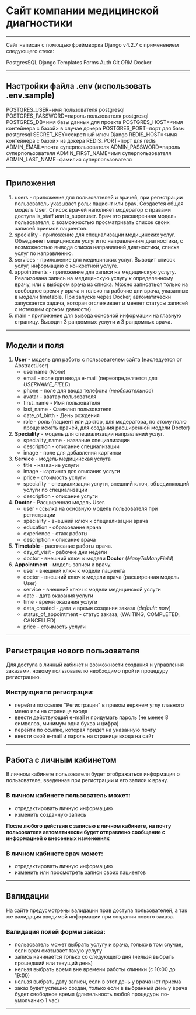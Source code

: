 # Сайт компании медицинской диагностики

--------------------------


Сайт написан с помощью фреймворка Django v4.2.7 с применением следующего стека:

PostgresSQL
Django
Templates
Forms
Auth
Git
ORM 
Docker

------------------------
## Настройки файла .env (использовать .env.sample)

POSTGRES_USER=имя пользователя postgresql
POSTGRES_PASSWORD=пароль пользователя postgresql
POSTGRES_DB=имя базы данных для проекта
POSTGRES_HOST=<имя контейнера с базой> в случае докера
POSTGRES_PORT=порт для базы postgresql
SECRET_KEY=секретный ключ Django
REDIS_HOST=<имя контейнера с базой> из докера
REDIS_PORT=порт для redis
ADMIN_EMAIL=почта суперпользователя
ADMIN_PASSWORD=пароль суперпользователя
ADMIN_FIRST_NAME=имя суперпользователя
ADMIN_LAST_NAME=фамилия суперпользователя

------------------------

## Приложения

1. users - приложение для пользователей и врачей, при регистрации пользователь указывает роль: пациент или врач. Создается общая модель User. Список врачей наполняет модератор с правами доступа is_staff или is_superuser. Врач это расширенная модель пользователя, с возможностью просматривать список своих записей приемов пациентов. 
2. speciality - приложение для специализации медицинских услуг. Объединяет медицинские услуги по направлениям диагностики, с возможностью вывода списка направлений диагностики, списка услуг по направлению.
3. services - приложение для медицинских услуг. Выводит список услуг, информацию о конкретной услуге.
4. appointments - приложение для записи на медицинскую услугу. Реализована запись на медицинскую услугу к определенному врачу, или с выбором врача из списка. Можно записаться только на свободное время у врача и только на рабочие дни врача, указанные в модели timetable. При запуске через Docker, автоматически запускается задача, которая отслеживает и меняет статусы записей с истекшим сроком давности)
5. main - приложение для вывода основной информации на главную страницу. Выводит 3 рандомных услуги и 3 рандомных врача.
------------------------------------
## Модели и поля
  

1. **User** - модель для работы с пользователем сайта (наследуется от AbstractUser)
    - username (*None*)
    - email - поле для ввода e-mail (переопределяется для *USERNAME_FIELD*)
    - phone - поле для ввода телефона (*необязательное*)
    - avatar - аватар пользователя
    - first_name - Имя пользователя
    - last_name - Фамилия пользователя
    - date_of_birth - День рождения
    - role - роль (пациент или доктор, для модератора, по этому полю проще искать врачей, для создания расширенной модели Doctor)
2. **Speciality** - модель для специализации направлений услуг.
    - speciality_name - название специализации
    - description - описание специализации
    - image - поле для добавления картинки
3. **Service** - модель медицинская услуга
    - title - название услуги
    - image - картинка для описания услуги
    - price - стоимость услуги
    - speciality - специализация услуги, внешний ключ, объединяющий услуги по специализации
    - description - описание услуги
4. **Doctor** - Расширенная модель User.
    - user - ссылка на основную модель пользователя при регистрации
    - speciality - внешний ключ к специализации врача
    - education - образование врача
    - experience - стаж работы
    - description - описание врача
5. **Timetable** - расписание работы врача.
    - day_of_visit - рабочие дни недели
    - doctor - внешний ключ к модели **Doctor** (*ManyToManyField*)
6. **Appointment** - модель записи к врачу.
    - user - внешний ключ к модели пациента
    - doctor - внешний ключ к модели врача (расширенная модель User)
    - service - внешний ключ к модели медицинской услуги
    - date - дата оказания услуги
    - time - время оказания услуги
    - data_created - дата и время создания заказа (*default: now*)
    - status_of_appointment - статус заказа, (WAITING, COMPLETED, CANCELLED)
    - price - стоимость услуги
------------------------------------   
## Регистрация нового пользователя

Для доступа в личный кабинет и возможности создания и управления заказами, новому пользователю необходимо пройти процедуру регистрацию.

### Инструкция по регистрации:
 
- перейти по ссылке "Регистрация" в правом верхнем углу главного меню или на странице входа
- ввести действующий e-mail и придумать пароль (не менее 8 символов, минимум одна буква и цифра)
- перейти по ссылке, которая придет на указанную почту
- ввести свой e-mail и пароль на странице входа на сайт

------------------------------------ 
## Работа с личным кабинетом

В личном кабинете пользователя будет отображаться информация о пользователе, введенная при регистрации и его записи к врачу.

### В личном кабинете пользователь может:
 
- отредактировать личную информацию
- изменить созданную запись

**После любого действия с записью в личном кабинете, на почту пользователя автоматически будет отправлено сообщение с информацией о внесенных изменениях**

### В личном кабинете врач может:
 
- отредактировать личную информацию
- изменить или просмотреть записи своих пациентов

------------------------------------ 
## Валидации
На сайте предусмотрены валидации прав доступа пользователей, а так же валидация вводимой информации при создании нового заказа.

### Валидация полей формы заказа:

- пользователь может выбрать услугу и врача, только в том случае, если врач оказывает такую услугу
- запись начинается только со следующего дня (нельзя выбрать прошедший или текущий день)
- нельзя выбрать время вне времени работы клиники (с 10:00 до 19:00)
- нельзя выбрать дату записи, если в этот день у врача нет приема
- заказ будет успешно создан, только если в выбранный день у врача будет свободное время (длительность любой процедуры по-умолчанию 1 час)

------------------------------------ 
